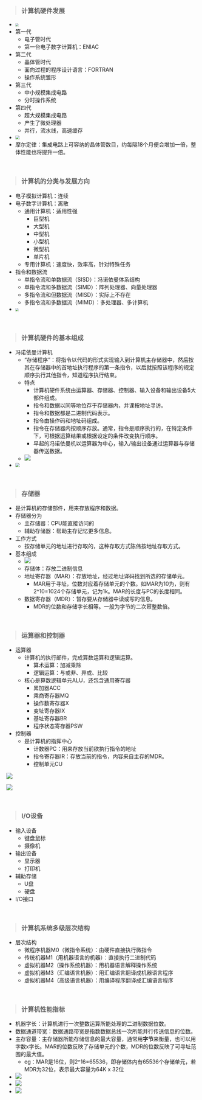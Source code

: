 > ### 计算机硬件发展

- <img src="1.png" style="zoom: 50%;" />
- 第一代
  - 电子管时代
  - 第一台电子数字计算机：ENIAC
- 第二代
  - 晶体管时代
  - 面向过程的程序设计语言：FORTRAN
  - 操作系统雏形
- 第三代
  - 中小规模集成电路
  - 分时操作系统
- 第四代
  - 超大规模集成电路
  - 产生了微处理器
  - 并行，流水线，高速缓存
- <img src="2.png" style="zoom:67%;" />
- 摩尔定律：集成电路上可容纳的晶体管数目，约每隔18个月便会增加一倍，整体性能也将提升一倍。

<br>

> ### 计算机的分类与发展方向

- 电子模拟计算机：连续
- 电子数字计算机：离散
  - 通用计算机：适用性强
    - 巨型机
    - 大型机
    - 中型机
    - 小型机
    - 微型机
    - 单片机
  - 专用计算机：速度快，效率高，针对特殊任务
- 指令和数据流
  - 单指令流和单数据流（SISD）：冯诺依曼体系结构
  - 单指令流和多数据流（SIMD）：阵列处理器、向量处理器
  - 多指令流和但数据流（MISD）：实际上不存在
  - 多指令流和多数据流（MIMD）：多处理器、多计算机
- <img src="3.png" style="zoom:50%;" />

<br>

> ### 计算机硬件的基本组成

- 冯诺依曼计算机
  - “存储程序”：将指令以代码的形式实现输入到计算机主存储器中，然后按其在存储器中的首地址执行程序的第一条指令，以后就按照该程序的规定顺序执行其他指令，知道程序执行结束。
  - 特点
    - 计算机硬件系统由运算器、存储器、控制器、输入设备和输出设备5大部件组成。
    - 指令和数据以同等地位存于存储器内，并课按地址寻访。
    - 指令和数据都是二进制代码表示。
    - 指令由操作码和地址码组成。
    - 指令在存储器内按顺序存放。通常，指令是顺序执行的，在特定条件下，可根据运算结果或根据设定的条件改变执行顺序。
    - 早起的冯诺依曼机以运算器为中心，输入/输出设备通过运算器与存储器传送数据。
  - ![](4.png)
- <img src="5.png" style="zoom:67%;" />

<br>

> ### 存储器

- 是计算机的存储部件，用来存放程序和数据。
- 存储器分为
  - 主存储器：CPU能直接访问的
  - 辅助存储器：帮助主存记忆更多信息。
- 工作方式
  - 按存储单元的地址进行存取的，这种存取方式陈伟按地址存取方式。
- 基本组成
  - ![](6.png)
  - 存储体：存放二进制信息
  - 地址寄存器（MAR）：存放地址，经过地址译码找到所选的存储单元。
    - MAR用于寻址，位数对应着存储单元的个数。如MAR为10为，则有2^10=1024个存储单元，记为1k。MAR的长度与PC的长度相同。
  - 数据寄存器（MDR）：暂存要从存储器中读或写的信息。
    - MDR的位数和存储字长相等。一般为字节的二次幂整数倍。

<br>

> ### 运算器和控制器

- 运算器
  - 计算机的执行部件，完成算数运算和逻辑运算。
    - 算术运算：加减乘除
    - 逻辑运算：与或非、异或、比较
  - 核心是算数逻辑单元ALU，还包含通用寄存器
    - 累加器ACC
    - 乘商寄存器MQ
    - 操作数寄存器X
    - 变址寄存器IX
    - 基址寄存器BR
    - 程序状态寄存器PSW
- 控制器
  - 是计算机的指挥中心
    - 计数器PC：用来存放当前欲执行指令的地址
    - 指令寄存器IR：存放当前的指令，内容来自主存的MDR。
    - 控制单元CU

![](7.png)

![](8.png)

<br>

> ### I/O设备

- 输入设备
  - 键盘鼠标
  - 摄像机
- 输出设备
  - 显示器
  - 打印机
- 辅助存储
  - U盘
  - 硬盘
- I/O接口

<br>

> ### 计算机系统多级层次结构

- 层次结构
  - 微程序机器M0（微指令系统）：由硬件直接执行微指令
  - 传统机器M1（用机器语言的机器）：直接执行二进制代码
  - 虚拟机器M2（操作系统机器）：用机器语言解释操作系统
  - 虚拟机器M3（汇编语言机器）：用汇编语言翻译成机器语言程序
  - 虚拟机器M4（高级语言机器）：用编译程序翻译成汇编语言程序

<br>

> ### 计算机性能指标

- 机器字长：计算机进行一次整数运算所能处理的二进制数据位数。
- 数据通道带宽：数据通路带宽是指数数据总线一次所能并行传送信息的位数。
- 主存容量：主存储器所能存储信息的最大容量，通常用**字节**来衡量，也可以用字数x字长。MAR的位数反映了存储单元的个数，MDR的位数反映了可寻址范围的最大值。
  - eg：MAR是16位，则2^16=65536，即存储体内有65536个存储单元，若MDR为32位，表示最大容量为64K x 32位
- ![](9.png)
- ![](10.png)
- ![](11.png)